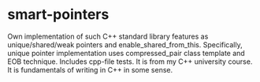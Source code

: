 # smart-pointers
Own implementation of such C++ standard library features as unique/shared/weak pointers and enable_shared_from_this. Specifically, unique pointer implementation uses compressed_pair class template and EOB technique. Includes cpp-file tests. It is from my C++ university course. It is fundamentals of writing in C++ in some sense. 
